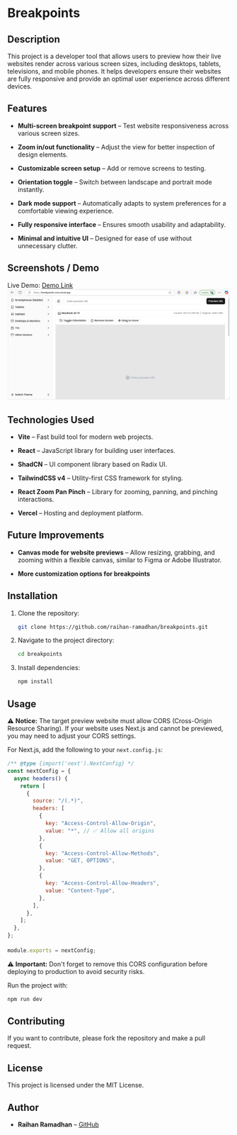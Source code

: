 # Breakpoints

## Description

This project is a developer tool that allows users to preview how their live websites render across various screen sizes, including desktops, tablets, televisions, and mobile phones. It helps developers ensure their websites are fully responsive and provide an optimal user experience across different devices.

## Features

- **Multi-screen breakpoint support** – Test website responsiveness across various screen sizes.

- **Zoom in/out functionality** – Adjust the view for better inspection of design elements.

- **Customizable screen setup** – Add or remove screens to testing.

- **Orientation toggle** – Switch between landscape and portrait mode instantly.

- **Dark mode support** – Automatically adapts to system preferences for a comfortable viewing experience.

- **Fully responsive interface** – Ensures smooth usability and adaptability.

- **Minimal and intuitive UI** – Designed for ease of use without unnecessary clutter.

## Screenshots / Demo

Live Demo: [Demo Link](https://breakpoints-one.vercel.app/)
![Screenshot](https://github.com/raihan-ramadhan/breakpoints/blob/main/public/screenshot.png)

## Technologies Used

- **Vite** – Fast build tool for modern web projects.

- **React** – JavaScript library for building user interfaces.

- **ShadCN** – UI component library based on Radix UI.

- **TailwindCSS v4** – Utility-first CSS framework for styling.

- **React Zoom Pan Pinch** – Library for zooming, panning, and pinching interactions.

- **Vercel** – Hosting and deployment platform.

## Future Improvements

- **Canvas mode for website previews** – Allow resizing, grabbing, and zooming within a flexible canvas, similar to Figma or Adobe Illustrator.

- **More customization options for breakpoints**

## Installation

1. Clone the repository:
   ```sh
   git clone https://github.com/raihan-ramadhan/breakpoints.git
   ```
2. Navigate to the project directory:
   ```sh
   cd breakpoints
   ```
3. Install dependencies:
   ```sh
   npm install
   ```

## Usage

⚠ **Notice:** The target preview website must allow CORS (Cross-Origin Resource Sharing). If your website uses Next.js and cannot be previewed, you may need to adjust your CORS settings.

For Next.js, add the following to your `next.config.js`:

```js
/** @type {import('next').NextConfig} */
const nextConfig = {
  async headers() {
    return [
      {
        source: "/(.*)",
        headers: [
          {
            key: "Access-Control-Allow-Origin",
            value: "*", // ✅ Allow all origins
          },
          {
            key: "Access-Control-Allow-Methods",
            value: "GET, OPTIONS",
          },
          {
            key: "Access-Control-Allow-Headers",
            value: "Content-Type",
          },
        ],
      },
    ];
  },
};

module.exports = nextConfig;
```

⚠ **Important:** Don't forget to remove this CORS configuration before deploying to production to avoid security risks.

Run the project with:

```sh
npm run dev
```

## Contributing

If you want to contribute, please fork the repository and make a pull request.

## License

This project is licensed under the MIT License.

## Author

- **Raihan Ramadhan** – [GitHub](https://github.com/raihan-ramadhan)
